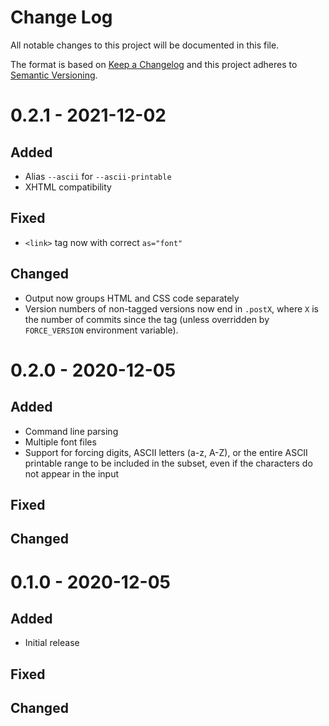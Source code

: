 # Change Log
All notable changes to this project will be documented in this file.

The format is based on [Keep a Changelog](https://keepachangelog.com/)
and this project adheres to [Semantic Versioning](https://semver.org/).


# 0.2.1 - 2021-12-02
## Added
- Alias `--ascii` for `--ascii-printable`
- XHTML compatibility

## Fixed
- `<link>` tag now with correct `as="font"`

## Changed
- Output now groups HTML and CSS code separately
- Version numbers of non-tagged versions now end in `.postX`, where `X` is the
  number of commits since the tag (unless overridden by `FORCE_VERSION`
  environment variable).


# 0.2.0 - 2020-12-05
## Added
- Command line parsing
- Multiple font files
- Support for forcing digits, ASCII letters (a-z, A-Z), or the entire ASCII
  printable range to be included in the subset, even if the characters do not
  appear in the input

## Fixed

## Changed


# 0.1.0 - 2020-12-05
## Added
- Initial release

## Fixed

## Changed
